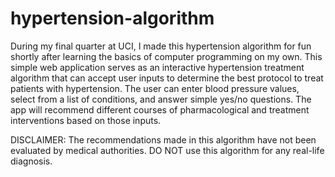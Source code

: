 # hypertension-algorithm

During my final quarter at UCI, I made this hypertension algorithm for fun shortly after learning the basics of computer programming on my own. This simple web application serves as an interactive hypertension treatment algorithm that can accept user inputs to determine the best protocol to treat patients with hypertension. The user can enter blood pressure values, select from a list of conditions, and answer simple yes/no questions. The app will recommend different courses of pharmacological and treatment interventions based on those inputs.

DISCLAIMER: The recommendations made in this algorithm have not been evaluated by medical authorities. DO NOT use this algorithm for any real-life diagnosis.
